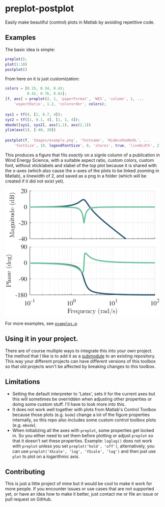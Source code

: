 # preplot-postplot
Easily make beautiful (control) plots in Matlab by avoiding repetitive code.


## Examples
The basic idea is simple:
```Matlab
preplot();
plot(1:10)
postplot()
```
From here on it is just customization:
```Matlab
colors = [0.15, 0.34, 0.43;
          0.42, 0.76, 0.61];
[f, axs] = preplot(2, 1, 'paperFormat', 'WES', 'column', 1, ...
    'aspectRatio', 1.2, 'colororder', colors);

sys1 = tf(4, [1, 0.7, 4]);
sys2 = tf([1, 0.1, 4], [1, 1, 4]);
mbode([sys1, sys2], axs(1,1), axs(2,1))
ylim(axs(1), [-40, 20])

postplot(f, 'Images/example.png', 'fontname', 'NimbusRomNo9L', ...
    'fontSize', 10, legendFontSize', 8, 'sharex', true, 'lineWidth', 2);
```
This produces a figure that fits _exactly_ on a signle column of a publication in Wind Energy
Science, with a suitable aspect ratio, custom colors, custom font, without xticklabels
and xlabel of the top plot because it is shared with the x-axes (which also cause the
x-axes of the plots to be linked zooming in Matlab), a linewidth of 2, and saved as a
png in a folder (which will be created if it did not exist yet).

![examples](Images/example.png)

For more examples, see [`examples.m`](src/examples.m).


## Using it in your project.
There are of course multiple ways to integrate this into your own project. The method
that I like is to add it as a
[submodule](https://git-scm.com/book/en/v2/Git-Tools-Submodules)  to an existing
repository. This way your different projects can have different versions of this toolbox
so that old projects won't be affected by breaking changes to this toolbox.


## Limitations
- Setting the default interpreter to 'Latex', sets it for the current axes but this will
  sometimes be overridden when adjusting other properties or doing some custom stuff.
  I'll have to look more into this.
- It does not work well together with plots from Matlab's Control Toolbox because those
  plots (e.g. `bode`) change a lot of the figure properties internally, so this repo
  also includes some custom control toolbox plots (e.g. `mbode`).
- When initializing all the axes with `preplot`, some properties get locked in. So you
  either need to set them before plotting or adjust `preplot` so that it doesn't set
  these properties. Example: `loglog()` does not work with `preplot` unless you set
  `preplot('hold', 'off')`, alternatively, you can use
  `preplot('XScale', 'log', 'YScale', 'log')` and then just use `plot` to plot on a
  logarithmic axis.


## Contributing
This is just a little project of mine but it would be cool to make it work for more
people. If you encounter issues or use cases that are not supported yet, or have an idea
how to make it better, just contact me or file an issue or pull request on GitHub.
